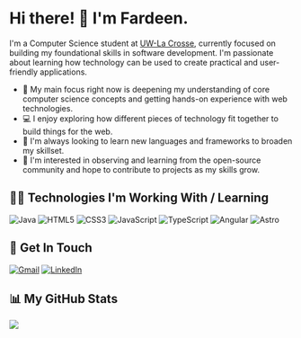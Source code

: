 # Hi there! 👋 I'm Fardeen.

I'm a Computer Science student at [UW-La Crosse](https://www.uwlax.edu/), currently focused on building my foundational skills in software development. I'm passionate about learning how technology can be used to create practical and user-friendly applications.

- 🌱 My main focus right now is deepening my understanding of core computer science concepts and getting hands-on experience with web technologies.
- 💻 I enjoy exploring how different pieces of technology fit together to build things for the web.
- 🚀 I'm always looking to learn new languages and frameworks to broaden my skillset.
- 🤝 I'm interested in observing and learning from the open-source community and hope to contribute to projects as my skills grow.

## 👨‍💻 Technologies I'm Working With / Learning

![Java](https://img.shields.io/badge/Java-ED8B00.svg?style=for-the-badge&logo=openjdk)
![HTML5](https://img.shields.io/badge/HTML5-EEE.svg?style=for-the-badge&logo=html5)
![CSS3](https://img.shields.io/badge/CSS3-1572B6.svg?style=for-the-badge&logo=css3)
![JavaScript](https://img.shields.io/badge/javascript-333.svg?style=for-the-badge&logo=javascript)
![TypeScript](https://img.shields.io/badge/typescript-333.svg?style=for-the-badge&logo=typescript)
![Angular](https://img.shields.io/badge/angular-DD0031.svg?style=for-the-badge&logo=angular)
![Astro](https://img.shields.io/badge/astro-252730.svg?style=for-the-badge&logo=astro)

## 📧 Get In Touch

[![Gmail](https://img.shields.io/badge/Gmail-EEE?style=for-the-badge&logo=gmail)](mailto:m.fdeen02@gmail.com)
[![LinkedIn](https://img.shields.io/badge/LinkedIn-0077B5.svg?style=for-the-badge)](https://www.linkedin.com/in/fdeen02)

## 📊 My GitHub Stats

<picture>
  <source
    srcset="https://github-readme-stats.vercel.app/api?username=fdeen02&show_icons=true&theme=catppuccin_mocha"
    media="(prefers-color-scheme: dark)"
  />
  <source
    srcset="https://github-readme-stats.vercel.app/api?username=fdeen02&show_icons=true&theme=catppuccin_latte"
    media="(prefers-color-scheme: light), (prefers-color-scheme: no-preference)"
  />
  <img src="https://github-readme-stats.vercel.app/api?username=fdeen02&show_icons=true&theme=catppuccin_latte" />
</picture>

</div>